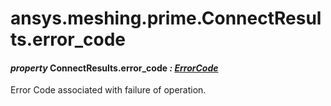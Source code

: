 # ansys.meshing.prime.ConnectResults.error_code

#### *property* ConnectResults.error_code *: [ErrorCode](ansys.meshing.prime.ErrorCode.md#ansys.meshing.prime.ErrorCode)*

Error Code associated with failure of operation.

<!-- !! processed by numpydoc !! -->
